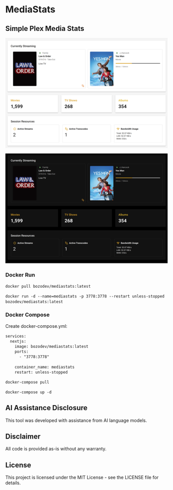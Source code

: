 # MediaStats

## Simple Plex Media Stats

![Default Mode Screenshot](public/screenshots/media-stats-default.png)

![Dark Mode Screenshot](public/screenshots/media-stats-dark.png)
### Docker Run

`docker pull bozodev/mediastats:latest`

`docker run -d --name=mediastats -p 3778:3778 --restart unless-stopped bozodev/mediastats:latest`

### Docker Compose

Create docker-compose.yml:

```
services:
  nextjs:
    image: bozodev/mediastats:latest
    ports:
      - "3778:3778"

    container_name: mediastats
    restart: unless-stopped
```

`docker-compose pull`

`docker-compose up -d`

## AI Assistance Disclosure

This tool was developed with assistance from AI language models.

## Disclaimer

All code is provided as-is without any warranty.

## License

This project is licensed under the MIT License - see the LICENSE file for details.